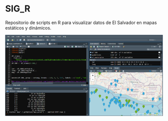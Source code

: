 # SIG_R
Repositorio de scripts en R para visualizar datos de El Salvador en mapas estáticos y dinámicos.

![GUI RStudio](https://raw.githubusercontent.com/MetziLuna/Img/main/rstudio_sismos.PNG)
